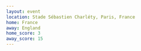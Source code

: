 ```yaml
---
layout: event
location: Stade Sébastien Charléty, Paris, France
home: France
away: England
home_score: 3
away_score: 15
---
```

